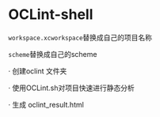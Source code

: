 # OCLint-shell


`workspace.xcworkspace`替换成自己的项目名称

`scheme`替换成自己的scheme

· 创建oclint 文件夹

· 使用OCLint.sh对项目快速进行静态分析 

· 生成 oclint_result.html
